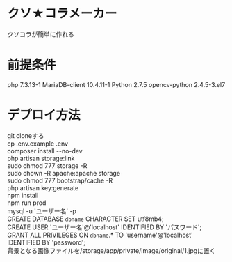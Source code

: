 # クソ★コラメーカー
クソコラが簡単に作れる

# 前提条件
php 7.3.13-1
MariaDB-client 10.4.11-1
Python 2.7.5
opencv-python 2.4.5-3.el7 



# デプロイ方法
git cloneする  
cp .env.example .env  
composer install --no-dev  
php artisan storage:link  
sudo chmod 777 storage -R  
sudo chown -R apache:apache storage  
sudo chmod 777 bootstrap/cache -R  
php artisan key:generate  
npm install  
npm run prod  
mysql -u 'ユーザー名' -p  
CREATE DATABASE `dbname` CHARACTER SET utf8mb4;  
CREATE USER 'ユーザー名'@'localhost' IDENTIFIED BY 'パスワード';  
GRANT ALL PRIVILEGES ON `dbname`.* TO 'username'@'localhost'  IDENTIFIED BY 'password';  
背景となる画像ファイルを/storage/app/private/image/original/1.jpgに置く  
